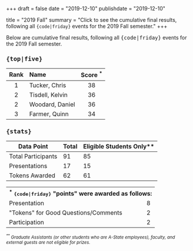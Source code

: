 +++
draft = false
date = "2019-12-10"
publishdate = "2019-12-10"

title = "2019 Fall"
summary = "Click to see the cumulative final results, following all `{code|friday}` events for the 2019 Fall semester."
+++

Below are cumulative final results, following all <tt>{code|friday}</tt> events for the 2019 Fall semester.

### <tt>{top|five}</tt>

| Rank | Name   | Score <sup>*</sup> |
|:----:|:-------|:------------------:| 
| 1    | Tucker, Chris          | 38 | 
| 2    | Tisdell, Kelvin        | 36 | 
| 2    | Woodard, Daniel        | 36 | 
| 3    | Farmer, Quinn          | 34 | 


### <tt>{stats}</tt> 

| Data&nbsp;Point                                          | Total  | Eligible&nbsp;Students&nbsp;Only** |
| -------------------------------------------------------- | ------ | ---------------------------------- |
| Total&nbsp;Participants                                  | 91     | 85                                 |  
| Presentations                                            | 17     | 15                                 |  
| Tokens&nbsp;Awarded                                      | 62     | 61                                 |  


<table>
<tr><th colspan=2><sup>*</sup>&nbsp;<tt>{code|friday}</tt>&nbsp;"points"&nbsp;were&nbsp;awarded&nbsp;as&nbsp;follows: </th></tr>
<tr><td>Presentation  </td><td> 8 </td></tr>
<tr><td>"Tokens"&nbsp;for&nbsp;Good&nbsp;Questions/Comments   </td><td>2 </td></tr>
<tr><td>Participation     </td><td> 2 </td></tr>
</table>

<small><em><sup>**</sup>&nbsp;Graduate Assistants (or other students who are A-State employees), faculty, and external guests are not eligible for prizes.</em></small>
